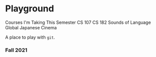 # Playground

Courses I'm Taking This Semester
CS 107
CS 182
Sounds of Language
Global Japanese Cinema

A place to play with `git`.

### Fall 2021
